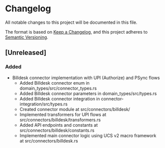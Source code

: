 # Changelog

All notable changes to this project will be documented in this file.

The format is based on [Keep a Changelog](https://keepachangelog.com/en/1.0.0/),
and this project adheres to [Semantic Versioning](https://semver.org/spec/v2.0.0.html).

## [Unreleased]

### Added
- Billdesk connector implementation with UPI (Authorize) and PSync flows
  - Added Billdesk connector enum in domain_types/src/connector_types.rs
  - Added Billdesk connector parameters in domain_types/src/types.rs
  - Added Billdesk connector integration in connector-integration/src/types.rs
  - Created connector module at src/connectors/billdesk/
  - Implemented transformers for UPI flows at src/connectors/billdesk/transformers.rs
  - Added API endpoints and constants at src/connectors/billdesk/constants.rs
  - Implemented main connector logic using UCS v2 macro framework at src/connectors/billdesk.rs